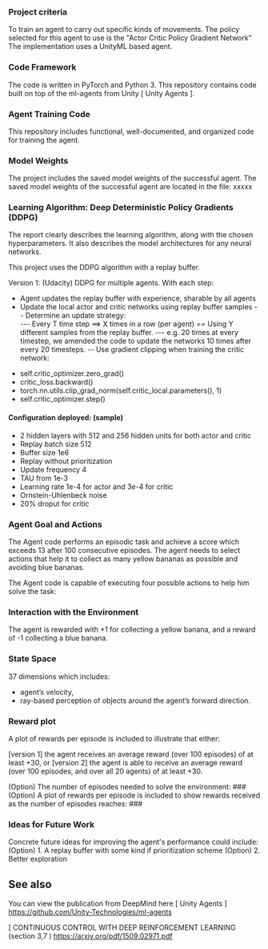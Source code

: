 ### Project criteria

To train an agent to carry out specific kinds of movements.
The policy selected for this agent to use is the "Actor Critic Policy Gradient Network" 
The implementation uses a UnityML based agent.

### Code Framework 

The code is written in PyTorch and Python 3.
This repository contains code built on top of the ml-agents from Unity [ Unity Agents ].

### Agent Training Code

This repository includes functional, well-documented, and organized code for training the agent.


### Model Weights

The project includes the saved model weights of the successful agent.
The saved model weights of the successful agent are located in the file: xxxxx

### Learning Algorithm: Deep Deterministic Policy Gradients (DDPG) 

The report clearly describes the learning algorithm, along with the chosen hyperparameters. It also describes the model architectures for any neural networks.

This project uses the DDPG algorithm with a replay buffer. 

Version 1: (Udacity)
DDPG for multiple agents.  With each step:
- Agent updates the replay buffer with experience, sharable by all agents
- Update the local actor and critic networks using replay buffer samples
-- Determine an update strategy:  
--- Every T time step ==> X times in a row (per agent) == Using Y different samples from the replay buffer.
--- e.g. 20 times at every timestep, we amended the code to update the networks 10 times after every 20 timesteps. 
-- Use gradient clipping when training the critic network:
 * self.critic_optimizer.zero_grad()
 * critic_loss.backward()
 * torch.nn.utils.clip_grad_norm(self.critic_local.parameters(), 1)
 * self.critic_optimizer.step()

#### Configuration deployed: (sample)
* 2 hidden layers with 512 and 256 hidden units for both actor and critic
* Replay batch size 512
* Buffer size 1e6
* Replay without prioritization
* Update frequency 4
* TAU from  1e-3
* Learning rate 1e-4 for actor and 3e-4 for critic
* Ornstein-Uhlenbeck noise
* 20% droput for critic

### Agent Goal and Actions

The Agent code performs an episodic task and achieve a score which exceeds 13 after 100 consecutive episodes. The agent needs to select actions that help it to collect as many yellow bananas as possible and avoiding blue bananas.

The Agent code is capable of executing four possible actions to help him solve the task:

### Interaction with the Environment 

The agent is rewarded with +1 for collecting a yellow banana, and a reward of -1 collecting a blue banana. 

### State Space
37 dimensions which includes:
- agent’s velocity, 
- ray-based perception of objects around the agent’s forward direction. 
 
### Reward plot

A plot of rewards per episode is included to illustrate that either:

[version 1] the agent receives an average reward (over 100 episodes) of at least +30, or
[version 2] the agent is able to receive an average reward (over 100 episodes, and over all 20 agents) of at least +30.

(Option) The number of episodes needed to solve the environment: ###
(Option) A plot of rewards per episode is included to show rewards received as the number of episodes reaches: ###

### Ideas for Future Work

Concrete future ideas for improving the agent's performance could include:
(Option) 1. A replay buffer with some kind if prioritization scheme
(Option) 2. Better exploration

## See also
You can view the publication from DeepMind here
[ Unity Agents ] https://github.com/Unity-Technologies/ml-agents

[ CONTINUOUS CONTROL WITH DEEP REINFORCEMENT LEARNING (section 3,7 ) https://arxiv.org/pdf/1509.02971.pdf
